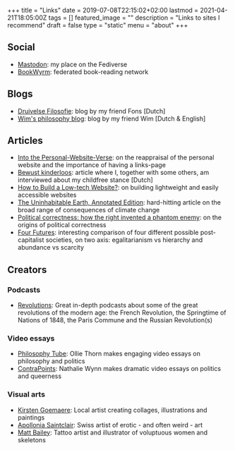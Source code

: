+++
title =  "Links"
date = 2019-07-08T22:15:02+02:00
lastmod = 2021-04-21T18:05:00Z
tags = []
featured_image = ""
description = "Links to sites I recommend"
draft = false
type = "static"
menu = "about"
+++

## Social
* [Mastodon](https://ondergrond.org/@mysteriarch): my place on the Fediverse
* [BookWyrm](https://bookwyrm.social/user/mysteriarch): federated book-reading network

## Blogs
* [Druivelse Filosofie](https://fonsdewulf.wordpress.com): blog by my friend Fons [Dutch]
* [Wim's philosophy blog](https://wimchristiaens.netlify.app/): blog by my friend Wim [Dutch & English]

## Articles
* [Into the Personal-Website-Verse](https://matthiasott.com/articles/into-the-personal-website-verse): on the reappraisal of the personal website and the importance of having a links-page
* [Bewust kinderloos](https://readymag.com/ahsjournalistiek/bewustkinderloos/): article where I, together with some others, am interviewed about my childfree stance [Dutch]
* [How to Build a Low-tech Website?](https://solar.lowtechmagazine.com/2018/09/how-to-build-a-lowtech-website): on building lightweight and easily accessible websites
* [The Uninhabitable Earth, Annotated Edition](https://nymag.com/intelligencer/2017/07/climate-change-earth-too-hot-for-humans-annotated.html): hard-hitting article on the broad range of consequences of climate change
* [Political correctness: how the right invented a phantom enemy](https://www.theguardian.com/us-news/2016/nov/30/political-correctness-how-the-right-invented-phantom-enemy-donald-trump): on the origins of political correctness
* [Four Futures](https://www.jacobinmag.com/2011/12/four-futures/): interesting comparison of four different possible post-capitalist societies, on two axis: egalitarianism vs hierarchy and abundance vs scarcity

## Creators
### Podcasts
* [Revolutions](https://thehistoryofrome.typepad.com/revolutions_podcast/): Great in-depth podcasts about some of the great revolutions of the modern age: the French Revolution, the Springtime of Nations of 1848, the Paris Commune and the Russian Revolution(s)

### Video essays
* [Philosophy Tube](https://www.youtube.com/c/thephilosophytube/): Ollie Thorn makes engaging video essays on philosophy and politics
* [ContraPoints](https://www.youtube.com/c/ContraPoints/): Nathalie Wynn makes dramatic video essays on politics and queerness

### Visual arts
* [Kirsten Goemaere](http://www.punkie.be/): Local artist creating collages, illustrations and paintings
* [Apollonia Saintclair](https://apolloniasaintclair.com/): Swiss artist of erotic - and often weird - art
* [Matt Bailey](https://www.baileyillustration.com/): Tattoo artist and illustrator of voluptuous women and skeletons
